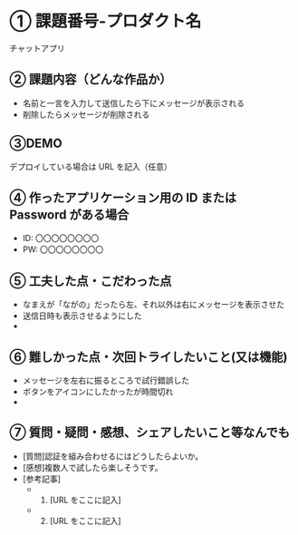 # ① 課題番号-プロダクト名

チャットアプリ

## ② 課題内容（どんな作品か）

- 名前と一言を入力して送信したら下にメッセージが表示される
- 削除したらメッセージが削除される

## ③DEMO

デプロイしている場合は URL を記入（任意）

## ④ 作ったアプリケーション用の ID または Password がある場合

- ID: 〇〇〇〇〇〇〇〇
- PW: 〇〇〇〇〇〇〇〇

## ⑤ 工夫した点・こだわった点

- なまえが「ながの」だったら左、それ以外は右にメッセージを表示させた
- 送信日時も表示させるようにした
- 

## ⑥ 難しかった点・次回トライしたいこと(又は機能)

- メッセージを左右に振るところで試行錯誤した
- ボタンをアイコンにしたかったが時間切れ
- 

## ⑦ 質問・疑問・感想、シェアしたいこと等なんでも

- [質問]認証を組み合わせるにはどうしたらよいか。
- [感想]複数人で試したら楽しそうです。
- [参考記事]
  - 1. [URL をここに記入]
  - 2. [URL をここに記入]
